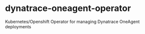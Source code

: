 # dynatrace-oneagent-operator
Kubernetes/Openshift Operator for managing Dynatrace OneAgent deployments
